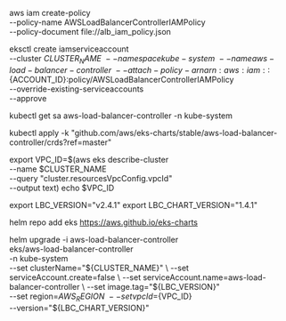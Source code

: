 <!-- curl -o alb_iam_policy.json https://raw.githubusercontent.com/kubernetes-sigs/aws-load-balancer-controller/release-2.4/docs/install/iam_policy.json  -->

aws iam create-policy \
    --policy-name AWSLoadBalancerControllerIAMPolicy \
    --policy-document file://alb_iam_policy.json



eksctl create iamserviceaccount \
  --cluster $CLUSTER_NAME \
  --namespace kube-system \
  --name aws-load-balancer-controller \
  --attach-policy-arn arn:aws:iam::${ACCOUNT_ID}:policy/AWSLoadBalancerControllerIAMPolicy \
  --override-existing-serviceaccounts \
  --approve



kubectl get sa aws-load-balancer-controller -n kube-system

kubectl apply -k "github.com/aws/eks-charts/stable/aws-load-balancer-controller/crds?ref=master"


export VPC_ID=$(aws eks describe-cluster \
                --name $CLUSTER_NAME \
                --query "cluster.resourcesVpcConfig.vpcId" \
                --output text)
echo $VPC_ID

export LBC_VERSION="v2.4.1"
export LBC_CHART_VERSION="1.4.1"

helm repo add eks https://aws.github.io/eks-charts

helm upgrade -i aws-load-balancer-controller \
    eks/aws-load-balancer-controller \
    -n kube-system \
    --set clusterName="${CLUSTER_NAME}" \
    --set serviceAccount.create=false \
    --set serviceAccount.name=aws-load-balancer-controller \
    --set image.tag="${LBC_VERSION}" \
    --set region=${AWS_REGION} \
    --set vpcId=${VPC_ID} \
    --version="${LBC_CHART_VERSION}"